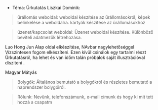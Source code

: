 * Téma: Űrkutatás
Liszkai Dominik:
>űrállomás weboldal:
weboldal készítése az űrállomásokról, képek belinkelése a weboldalra. kártyák készítése az űrállomásokhoz

>üzenet/kapcsolat weboldal:
Üzenet weboldal készítése. Különböző beviteli adatmezők létrehozása.

Luo Hong Jun
 Alap oldal elkészítése, NAvbar nagylehetőséggel Vízszintesen fogom elkészíteni. Ezen kívül csinálok egy tartalmi részt Űrkutatásról, ha lehet és van időm talán próbálok saját illusztrációval dísziteni .

 Magyar Mátyás
>Bolygók:
Általános bemutató a bolygókról és részletes bemutató a naprendszer bolygóiról. 

>Rólunk:
Nevünk, telefonszámunk, e-mail címunk és hogy ki mit tett hozzá a csapatm
